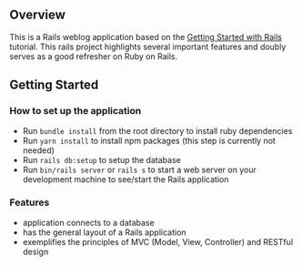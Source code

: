 ## Overview
This is a Rails weblog application based on the
[Getting Started with Rails](https://guides.rubyonrails.org/getting_started.html)
tutorial. This rails project highlights several important features and doubly
serves as a good refresher on Ruby on Rails.

## Getting Started

### How to set up the application
- Run `bundle install` from the root directory to install ruby dependencies
- Run `yarn install` to install npm packages (this step is currently not needed)
- Run `rails db:setup` to setup the database
- Run `bin/rails server` or `rails s` to start a web server on your development
  machine to see/start the Rails application

### Features
- application connects to a database
- has the general layout of a Rails application
- exemplifies the principles of MVC (Model, View, Controller) and RESTful design
